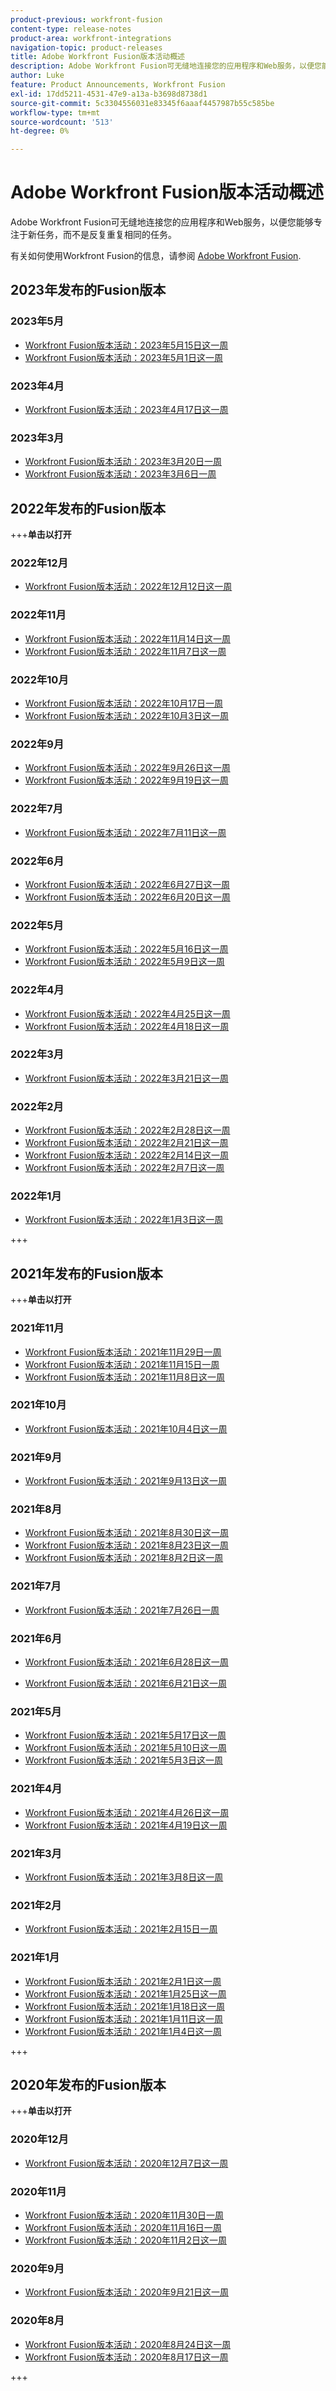```yaml
---
product-previous: workfront-fusion
content-type: release-notes
product-area: workfront-integrations
navigation-topic: product-releases
title: Adobe Workfront Fusion版本活动概述
description: Adobe Workfront Fusion可无缝地连接您的应用程序和Web服务，以便您能够专注于新任务，而不是反复重复相同的任务。
author: Luke
feature: Product Announcements, Workfront Fusion
exl-id: 17dd5211-4531-47e9-a13a-b3698d8738d1
source-git-commit: 5c3304556031e83345f6aaaf4457987b55c585be
workflow-type: tm+mt
source-wordcount: '513'
ht-degree: 0%

---
```


# Adobe Workfront Fusion版本活动概述

Adobe Workfront Fusion可无缝地连接您的应用程序和Web服务，以便您能够专注于新任务，而不是反复重复相同的任务。

有关如何使用Workfront Fusion的信息，请参阅 [Adobe Workfront Fusion](../../../workfront-fusion/workfront-fusion-2.md).

## 2023年发布的Fusion版本

### 2023年5月

* [Workfront Fusion版本活动：2023年5月15日这一周](../../../product-announcements/product-releases/fusion-release-activity/fusion-2023-5-15.md)
* [Workfront Fusion版本活动：2023年5月1日这一周](../../../product-announcements/product-releases/fusion-release-activity/fusion-2023-5-2.md)

### 2023年4月

* [Workfront Fusion版本活动：2023年4月17日这一周](../../../product-announcements/product-releases/fusion-release-activity/fusion-2023-4-20.md)

### 2023年3月

* [Workfront Fusion版本活动：2023年3月20日一周](../../../product-announcements/product-releases/fusion-release-activity/fusion-2023-3-21.md)
* [Workfront Fusion版本活动：2023年3月6日一周](../../../product-announcements/product-releases/fusion-release-activity/fusion-2023-3-6.md)

## 2022年发布的Fusion版本

+++**单击以打开**

### 2022年12月

* [Workfront Fusion版本活动：2022年12月12日这一周](../../../product-announcements/product-releases/fusion-release-activity/fusion-dec-12-22.md)

### 2022年11月

* [Workfront Fusion版本活动：2022年11月14日这一周](../../../product-announcements/product-releases/fusion-release-activity/fusion-nov-14-22.md)
* [Workfront Fusion版本活动：2022年11月7日这一周](../../../product-announcements/product-releases/fusion-release-activity/fusion-nov-9-22.md)

### 2022年10月

* [Workfront Fusion版本活动：2022年10月17日一周](../../../product-announcements/product-releases/fusion-release-activity/fusion-oct-17-22.md)
* [Workfront Fusion版本活动：2022年10月3日这一周](../../../product-announcements/product-releases/fusion-release-activity/fusion-oct-3-22.md)

### 2022年9月

* [Workfront Fusion版本活动：2022年9月26日这一周](../../../product-announcements/product-releases/fusion-release-activity/fusion-sept-26-22.md)
* [Workfront Fusion版本活动：2022年9月19日这一周](../../../product-announcements/product-releases/fusion-release-activity/fusion-sept-19-22.md)

### 2022年7月

* [Workfront Fusion版本活动：2022年7月11日这一周](../../../product-announcements/product-releases/fusion-release-activity/fusion-july-11-22.md)


### 2022年6月

* [Workfront Fusion版本活动：2022年6月27日这一周](../../../product-announcements/product-releases/fusion-release-activity/fusion-jun-27-22.md)
* [Workfront Fusion版本活动：2022年6月20日这一周](../../../product-announcements/product-releases/fusion-release-activity/fusion-jun-20-22.md)


### 2022年5月

* [Workfront Fusion版本活动：2022年5月16日这一周](../../../product-announcements/product-releases/fusion-release-activity/fusion-may-16-22.md)
* [Workfront Fusion版本活动：2022年5月9日这一周](../../../product-announcements/product-releases/fusion-release-activity/fusion-may-9-22.md)


### 2022年4月

* [Workfront Fusion版本活动：2022年4月25日这一周](../../../product-announcements/product-releases/fusion-release-activity/fusion-apr-25-22.md)
* [Workfront Fusion版本活动：2022年4月18日这一周](../../../product-announcements/product-releases/fusion-release-activity/fusion-apr-18-22.md)

### 2022年3月

* [Workfront Fusion版本活动：2022年3月21日这一周](../../../product-announcements/product-releases/fusion-release-activity/fusion-mar-21-22.md)

### 2022年2月

* [Workfront Fusion版本活动：2022年2月28日这一周](../../../product-announcements/product-releases/fusion-release-activity/fusion-feb-28-22.md)
* [Workfront Fusion版本活动：2022年2月21日这一周](../../../product-announcements/product-releases/fusion-release-activity/fusion-feb-21-22.md)
* [Workfront Fusion版本活动：2022年2月14日这一周](../../../product-announcements/product-releases/fusion-release-activity/fusion-feb-14-22.md)
* [Workfront Fusion版本活动：2022年2月7日这一周](../../../product-announcements/product-releases/fusion-release-activity/fusion-feb-7-21.md)

### 2022年1月

* [Workfront Fusion版本活动：2022年1月3日这一周](../../../product-announcements/product-releases/fusion-release-activity/fusion-jan-3-22.md)

+++

## 2021年发布的Fusion版本

+++**单击以打开**

### 2021年11月

* [Workfront Fusion版本活动：2021年11月29日一周](../../../product-announcements/product-releases/fusion-release-activity/fusion-nov-29-21.md)
* [Workfront Fusion版本活动：2021年11月15日一周](../../../product-announcements/product-releases/fusion-release-activity/fusion-nov-15-21.md)
* [Workfront Fusion版本活动：2021年11月8日这一周](../../../product-announcements/product-releases/fusion-release-activity/fusion-nov-8-21.md)

### 2021年10月

* [Workfront Fusion版本活动：2021年10月4日这一周](../../../product-announcements/product-releases/fusion-release-activity/fusion-oct-4-21.md)

### 2021年9月

* [Workfront Fusion版本活动：2021年9月13日这一周](../../../product-announcements/product-releases/fusion-release-activity/fusion-sept-13-21.md)

### 2021年8月

* [Workfront Fusion版本活动：2021年8月30日这一周](../../../product-announcements/product-releases/fusion-release-activity/fusion-aug-30-21.md)
* [Workfront Fusion版本活动：2021年8月23日这一周](../../../product-announcements/product-releases/fusion-release-activity/fusion-aug-23-21.md)
* [Workfront Fusion版本活动：2021年8月2日这一周](../../../product-announcements/product-releases/fusion-release-activity/fusion-aug-2.md)

### 2021年7月

* [Workfront Fusion版本活动：2021年7月26日一周](../../../product-announcements/product-releases/fusion-release-activity/fusion-jul-26.md)

### 2021年6月

* [Workfront Fusion版本活动：2021年6月28日这一周](../../../product-announcements/product-releases/fusion-release-activity/fusion-jun-28.md)

* [Workfront Fusion版本活动：2021年6月21日这一周](../../../product-announcements/product-releases/fusion-release-activity/fusion-jun-21.md)

### 2021年5月

* [Workfront Fusion版本活动：2021年5月17日这一周](../../../product-announcements/product-releases/fusion-release-activity/fusion-may-17.md)
* [Workfront Fusion版本活动：2021年5月10日这一周](../../../product-announcements/product-releases/fusion-release-activity/fusion-may-10.md)
* [Workfront Fusion版本活动：2021年5月3日这一周](../../../product-announcements/product-releases/fusion-release-activity/fusion-may-3.md)

### 2021年4月

* [Workfront Fusion版本活动：2021年4月26日这一周](../../../product-announcements/product-releases/fusion-release-activity/fusion-apr-26.md)
* [Workfront Fusion版本活动：2021年4月19日这一周](../../../product-announcements/product-releases/fusion-release-activity/fusion-apr-19.md)
   <!--* [Workfront Fusion release activity: Week of April 12, 2021](../../../product-announcements/product-releases/fusion-release-activity/fusion-apr-12.md)-->

### 2021年3月

* [Workfront Fusion版本活动：2021年3月8日这一周](../../../product-announcements/product-releases/fusion-release-activity/fusion-mar-8.md)

### 2021年2月

* [Workfront Fusion版本活动：2021年2月15日一周](../../../product-announcements/product-releases/fusion-release-activity/fusion-feb-15.md)

### 2021年1月

* [Workfront Fusion版本活动：2021年2月1日这一周](../../../product-announcements/product-releases/fusion-release-activity/fusion-feb-1.md)
* [Workfront Fusion版本活动：2021年1月25日这一周](../../../product-announcements/product-releases/fusion-release-activity/fusion-jan-25.md)
* [Workfront Fusion版本活动：2021年1月18日这一周](../../../product-announcements/product-releases/fusion-release-activity/fusion-jan-18.md)
* [Workfront Fusion版本活动：2021年1月11日这一周](../../../product-announcements/product-releases/fusion-release-activity/fusion-jan-11.md)
* [Workfront Fusion版本活动：2021年1月4日这一周](../../../product-announcements/product-releases/fusion-release-activity/fusion-jan-4.md)

+++

## 2020年发布的Fusion版本

+++**单击以打开**

### 2020年12月

* [Workfront Fusion版本活动：2020年12月7日这一周](../../../product-announcements/product-releases/fusion-release-activity/fusion-release-archive/fusion-release-archive-2020/fusion-dec-7.md)

### 2020年11月

* [Workfront Fusion版本活动：2020年11月30日一周](../../../product-announcements/product-releases/fusion-release-activity/fusion-release-archive/fusion-release-archive-2020/fusion-nov-30.md)
* [Workfront Fusion版本活动：2020年11月16日一周](../../../product-announcements/product-releases/fusion-release-activity/fusion-release-archive/fusion-release-archive-2020/fusion-nov-16.md)
* [Workfront Fusion版本活动：2020年11月2日这一周](../../../product-announcements/product-releases/fusion-release-activity/fusion-release-archive/fusion-release-archive-2020/fusion-nov-2.md)

### 2020年9月

* [Workfront Fusion版本活动：2020年9月21日这一周](../../../product-announcements/product-releases/fusion-release-activity/fusion-release-archive/fusion-release-archive-2020/fusion-sept-21.md)

### 2020年8月

* [Workfront Fusion版本活动：2020年8月24日这一周](../../../product-announcements/product-releases/fusion-release-activity/fusion-release-archive/fusion-release-archive-2020/fusion-aug-24.md)
* [Workfront Fusion版本活动：2020年8月17日这一周](../../../product-announcements/product-releases/fusion-release-activity/fusion-release-archive/fusion-release-archive-2020/fusion-aug-17.md)

+++
